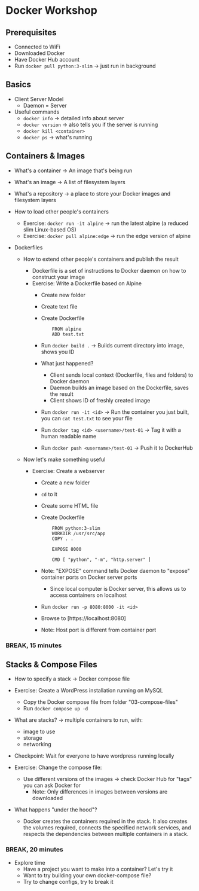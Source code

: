 # Docker Workshop

## Prerequisites
* Connected to WiFi
* Downloaded Docker
* Have Docker Hub account
* Run `docker pull python:3-slim` -> just run in background

## Basics

* Client Server Model
    * Daemon = Server
* Useful commands
    * `docker info` -> detailed info about server
    * `docker version` -> also tells you if the server is running
    * `docker kill <container>`
    * `docker ps` -> what's running

## Containers & Images

* What's a container -> An image that's being run
* What's an image -> A list of filesystem layers
* What's a repository -> a place to store your Docker images and filesystem layers

* How to load other people's containers
    * Exercise: `docker run -it alpine` -> run the latest alpine (a reduced slim Linux-based OS)
    * Exercise: `docker pull alpine:edge` -> run the edge version of alpine

* Dockerfiles
    * How to extend other people's containers and publish the result
        * Dockerfile is a set of instructions to Docker daemon on how to construct your image
        * Exercise: Write a Dockerfile based on Alpine
            * Create new folder
            * Create text file
            * Create Dockerfile
                ```
                    FROM alpine
                    ADD test.txt
                ```
            * Run `docker build .` -> Builds current directory into image, shows you ID
            * What just happened?
                * Client sends local context (Dockerfile, files and folders) to Docker daemon
                * Daemon builds an image based on the Dockerfile, saves the result
                * Client shows ID of freshly created image

            * Run `docker run -it <id>` -> Run the container you just built, you can `cat test.txt` to see your file
            * Run `docker tag <id> <username>/test-01` -> Tag it with a human readable name
            * Run `docker push <username>/test-01` -> Push it to DockerHub

    * Now let's make something useful
        * Exercise: Create a webserver
            * Create a new folder
            * `cd` to it
            * Create some HTML file
            * Create Dockerfile
                ```
                    FROM python:3-slim
                    WORKDIR /usr/src/app
                    COPY . .

                    EXPOSE 8000

                    CMD [ "python", "-m", "http.server" ]
                ```
            * Note: "EXPOSE" command tells Docker daemon to "expose" container ports on Docker server ports
                * Since local computer is Docker server, this allows us to access containers on localhost
            
            * Run `docker run -p 8080:8000 -it <id>`

            * Browse to [https://localhost:8080]
            * Note: Host port is different from container port
            
### BREAK, 15 minutes

## Stacks & Compose Files
* How to specify a stack -> Docker compose file

* Exercise: Create a WordPress installation running on MySQL
    * Copy the Docker compose file from folder "03-compose-files"
    * Run `docker compose up -d`

* What are stacks? -> multiple containers to run, with:
    * image to use
    * storage
    * networking

* Checkpoint: Wait for everyone to have wordpress running locally

* Exercise: Change the compose file:
    * Use different versions of the images -> check Docker Hub for "tags" you can ask Docker for
        * Note: Only differences in images between versions are downloaded
        
* What happens "under the hood"?
    * Docker creates the containers required in the stack. It also creates the volumes required, connects the specified network services, and respects the dependencies between multiple containers in a stack.

### BREAK, 20 minutes

* Explore time
    * Have a project you want to make into a container? Let's try it
    * Want to try building your own docker-compose file?
    * Try to change configs, try to break it